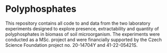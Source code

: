 # Polyphosphates
This repository contains all code to and data from the two laboratory experiments designed to explore presence, extractability and quantity of polyphosphates in biomass of soil microorganism. The experiments were conducted as a MSc. project and were financially supported by the Czech Science Foundation project no. 20-14704Y and 41-22-05421S.

